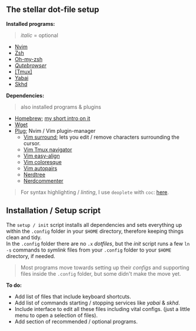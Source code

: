 ## The stellar dot-file setup

**Installed programs:**
> *italic* = optional
- [Nvim](https://neovim.io/)
- [Zsh](https://www.zsh.org/)
- [Oh-my-zsh](https://ohmyz.sh/)
- [*Qutebrowser*](https://qutebrowser.org/)
- [[Tmux]](https://github.com/tmux/tmux)
- [Yabai](https://github.com/koekeishiya/yabai)
- [Skhd](https://github.com/koekeishiya/skhd)

**Dependencies:**
> also installed programs & plugins
- [Homebrew](https://brew.sh/); [my short intro on it]( https://bit.ly/3anANsk)
- [Wget](https://www.gnu.org/software/wget/)
- [Plug](https://github.com/junegunn/vim-plug); Nvim / Vim plugin-manager
    - [Vim surround](https://github.com/tpope/vim-surround); lets you edit /
      remove characters surrounding the cursor. 
    - [Vim Tmux navigator](https://github.com/christoomey/vim-tmux-navigator)
    - [Vim easy-align](https://github.com/junegunn/vim-easy-align)
    - [Vim coloresque](https://github.com/gorodinskiy/vim-coloresque.git)
    - [Vim autopairs](https://github.com/jiangmiao/auto-pairs)
    - [Nerdtree](https://github.com/preservim/nerdtree)
    - [Nerdcommenter](https://github.com/preservim/nerdcommenter)

> For syntax highlighting / *linting*, I use `deoplete` with `coc`:
> [here](https://github.com/Shougo/deoplete.nvim). 

## Installation / Setup script

The `setup / init` script installs all dependencies and sets everything up
within the `.config` folder in your `$HOME` directory, therefore keeping things
clean and tidy.  
In the `.config` folder there are no `.x` *dotfiles*, but the *init*
script runs a few `ln -s` commands to *symlink* files from your `.config` folder
to your `$HOME` directory, if needed. 

> Most programs move towards setting up their *configs* and supporting files
> inside the `.config` folder, but some didn't make the move yet.

**To do:**
- Add list of files that include keyboard shortcuts.
- Add list of commands starting / stopping services like *yabai* & *skhd*.
- Include interface to edit all these files including vital configs. (just a
  little menu to open a selection of files).
- Add section of recommended / optional programs.

